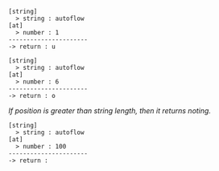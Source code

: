 ```
[string]
  > string : autoflow
[at]
  > number : 1
----------------------
-> return : u
```

```
[string]
  > string : autoflow
[at]
  > number : 6
----------------------
-> return : o
```
*If position is greater than string length, then it returns noting.*

```
[string]
  > string : autoflow
[at]
  > number : 100
----------------------
-> return :
```
